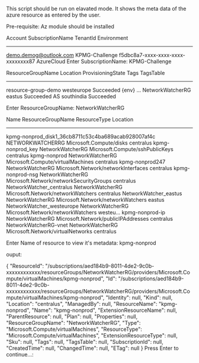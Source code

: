 This script should be run on elavated mode. It shows the meta data of the azure resource as entered by the user.

Pre-requisite: Az module should be installed

Account                   SubscriptionName TenantId                             Environment
-------                   ---------------- --------                             -----------
demo.demog@outlook.com    KPMG-Challenge   f5dbc8a7-xxxx-xxxx-xxxx-xxxxxxxx87 AzureCloud
Enter SubscriptionName:
KPMG-Challenge


ResourceGroupName   Location   ProvisioningState Tags  TagsTable
-----------------   --------   ----------------- ----  ---------
resource-group-demo westeurope Succeeded         {env} ...
NetworkWatcherRG    eastus     Succeeded
AS                  southindia Succeeded


Enter ResourceGroupName:
NetworkWatcherRG

Name                                                ResourceGroupName ResourceType                            Location
----                                                ----------------- ------------                            --------
kpmg-nonprod_disk1_36cb8711c53c4ba689acab928007af4c NETWORKWATCHERRG  Microsoft.Compute/disks                 centralus
kpmg-nonprod_key                                    NetworkWatcherRG  Microsoft.Compute/sshPublicKeys         centralus
kpmg-nonprod                                        NetworkWatcherRG  Microsoft.Compute/virtualMachines       centralus
kpmg-nonprod247                                     NetworkWatcherRG  Microsoft.Network/networkInterfaces     centralus
kpmg-nonprod-nsg                                    NetworkWatcherRG  Microsoft.Network/networkSecurityGroups centralus
NetworkWatcher_centralus                            NetworkWatcherRG  Microsoft.Network/networkWatchers       centralus
NetworkWatcher_eastus                               NetworkWatcherRG  Microsoft.Network/networkWatchers       eastus
NetworkWatcher_westeurope                           NetworkWatcherRG  Microsoft.Network/networkWatchers       westeu...
kpmg-nonprod-ip                                     NetworkWatcherRG  Microsoft.Network/publicIPAddresses     centralus
NetworkWatcherRG-vnet                               NetworkWatcherRG  Microsoft.Network/virtualNetworks       centralus

Enter Name of resource to view it's metadata:
kpmg-nonprod
  
ouput:

{
    "ResourceId":  "/subscriptions/aed184b9-8011-4de2-9c0b-xxxxxxxxxxxx/resourceGroups/NetworkWatcherRG/providers/Microsoft.Compute/virtualMachines/kpmg-nonprod",
    "Id":  "/subscriptions/aed184b9-8011-4de2-9c0b-xxxxxxxxxxxx/resourceGroups/NetworkWatcherRG/providers/Microsoft.Compute/virtualMachines/kpmg-nonprod",
    "Identity":  null,
    "Kind":  null,
    "Location":  "centralus",
    "ManagedBy":  null,
    "ResourceName":  "kpmg-nonprod",
    "Name":  "kpmg-nonprod",
    "ExtensionResourceName":  null,
    "ParentResource":  null,
    "Plan":  null,
    "Properties":  null,
    "ResourceGroupName":  "NetworkWatcherRG",
    "Type":  "Microsoft.Compute/virtualMachines",
    "ResourceType":  "Microsoft.Compute/virtualMachines",
    "ExtensionResourceType":  null,
    "Sku":  null,
    "Tags":  null,
    "TagsTable":  null,
    "SubscriptionId":  null,
    "CreatedTime":  null,
    "ChangedTime":  null,
    "ETag":  null
}
Press Enter to continue...:
